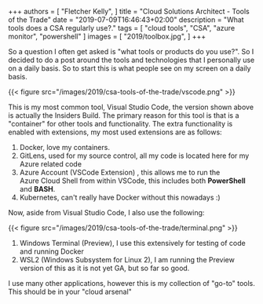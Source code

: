 +++
authors = [
    "Fletcher Kelly",
]
title = "Cloud Solutions Architect - Tools of the Trade"
date = "2019-07-09T16:46:43+02:00"
description = "What tools does a CSA regularly use?."
tags = [
    "cloud tools",
    "CSA",
    "azure monitor",
    "powershell"
]
images = [
    "2019/toolbox.jpg",
]
+++

So a question I often get asked is "what tools or products do you use?". So I decided to do a post around the tools and technologies that I personally use on a daily basis. So to start this is what people see on my screen on a daily basis.

{{< figure src="/images/2019/csa-tools-of-the-trade/vscode.png" >}}

<!-- ![VSCode](https://github.com/fskelly/fletchercloud/blob/master/static/images/blogImages/vscodeScreenShot.png?raw=true)
 -->
This is my most common tool, Visual Studio Code, the version shown above is actually the Insiders Build. The primary reason for this tool is that is a "container" for other tools and functionality. The extra functionality is enabled with extensions, my most used extensions are as follows:

1. Docker, love my containers.
2. GitLens, used for my source control, all my code is located here for my Azure related code
3. Azure Account (VSCode Extension) , this allows me to run the Azure Cloud Shell from within VSCode, this includes both **PowerShell** and **BASH**.
4. Kubernetes, can't really have Docker without this nowadays :)

Now, aside from Visual Studio Code, I also use the following:  
<!-- ![WSL](https://github.com/fskelly/fletchercloud/blob/master/static/images/blogImages/terminalScreenShot.png?raw=true) -->
{{< figure src="/images/2019/csa-tools-of-the-trade/terminal.png" >}}

1. Windows Terminal (Preview), I use this extensively for testing of code and running Docker
2. WSL2 (Windows Subsystem for Linux 2), I am running the Preview version of this as it is not yet GA, but so far so good.

I use many other applications, however this is my collection of "go-to" tools. This should be in your "cloud arsenal"
